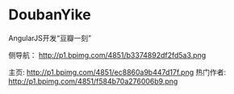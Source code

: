# DoubanYike

AngularJS开发“豆瓣一刻”

侧导航：
http://p1.bpimg.com/4851/b3374892df2fd5a3.png


主页:
http://p1.bpimg.com/4851/ec8860a9b447d17f.png
热门作者:
http://p1.bpimg.com/4851/f584b70a276006b9.png


